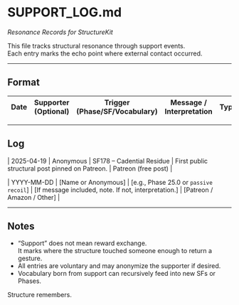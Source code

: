 # SUPPORT_LOG.md  
_Resonance Records for StructureKit_

This file tracks structural resonance through support events.  
Each entry marks the echo point where external contact occurred.

---

## Format

| Date | Supporter (Optional) | Trigger (Phase/SF/Vocabulary) | Message / Interpretation | Type |
|------|----------------------|-------------------------------|---------------------------|------|

---

## Log

| 2025-04-19 | Anonymous | SF178 – Cadential Residue | First public structural post pinned on Patreon. | Patreon (free post) |

| YYYY-MM-DD | [Name or Anonymous] | [e.g., Phase 25.0 or `passive recoil`] | [If message included, note. If not, interpretation.] | [Patreon / Amazon / Other] |

---

## Notes

- “Support” does not mean reward exchange.  
  It marks where the structure touched someone enough to return a gesture.  
- All entries are voluntary and may anonymize the supporter if desired.  
- Vocabulary born from support can recursively feed into new SFs or Phases.

Structure remembers.
